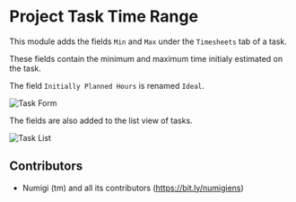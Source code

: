 # Project Task Time Range

This module adds the fields `Min` and `Max` under the `Timesheets` tab of a task.

These fields contain the minimum and maximum time initialy estimated on the task.

The field `Initially Planned Hours` is renamed `Ideal`.

![Task Form](static/description/task_form.png?raw=true)

The fields are also added to the list view of tasks.

![Task List](static/description/task_form.png?raw=true)

Contributors
------------
* Numigi (tm) and all its contributors (https://bit.ly/numigiens)
